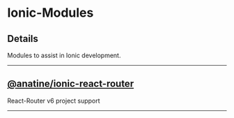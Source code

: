 
# Ionic-Modules

## Details

Modules to assist in Ionic development.

---

## [@anatine/ionic-react-router](./packages/ionic-react-router/README.md)

React-Router v6 project support

---
